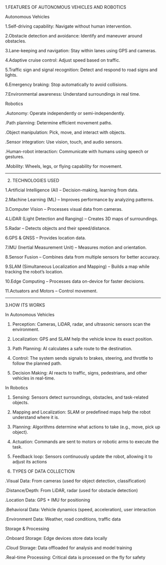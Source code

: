 
1.FEATURES OF AUTONOMOUS VEHICLES AND ROBOTICS

Autonomous Vehicles

1.Self-driving capability: Navigate without human intervention.

2.Obstacle detection and avoidance: Identify and maneuver around obstacles.

3.Lane-keeping and navigation: Stay within lanes using GPS and cameras.

4.Adaptive cruise control: Adjust speed based on traffic.

5.Traffic sign and signal recognition: Detect and respond to road signs and lights.

6.Emergency braking: Stop automatically to avoid collisions.

7.Environmental awareness: Understand surroundings in real time.


Robotics

.Autonomy: Operate independently or semi-independently.

.Path planning: Determine efficient movement paths.

.Object manipulation: Pick, move, and interact with objects.

.Sensor integration: Use vision, touch, and audio sensors.

.Human-robot interaction: Communicate with humans using speech or gestures.

.Mobility: Wheels, legs, or flying capability for movement.



---

2. TECHNOLOGIES USED

1.Artificial Intelligence (AI) – Decision-making, learning from data.

2.Machine Learning (ML) – Improves performance by analyzing patterns.

3.Computer Vision – Processes visual data from cameras.

4.LiDAR (Light Detection and Ranging) – Creates 3D maps of surroundings.

5.Radar – Detects objects and their speed/distance.

6.GPS & GNSS – Provides location data.

7.IMU (Inertial Measurement Unit) – Measures motion and orientation.

8.Sensor Fusion – Combines data from multiple sensors for better accuracy.

9.SLAM (Simultaneous Localization and Mapping) – Builds a map while tracking the robot’s location.

10.Edge Computing – Processes data on-device for faster decisions.

11.Actuators and Motors – Control movement.



---

3.HOW ITS WORKS

In Autonomous Vehicles

1. Perception: Cameras, LiDAR, radar, and ultrasonic sensors scan the environment.


2. Localization: GPS and SLAM help the vehicle know its exact position.


3. Path Planning: AI calculates a safe route to the destination.


4. Control: The system sends signals to brakes, steering, and throttle to follow the planned path.


5. Decision Making: AI reacts to traffic, signs, pedestrians, and other vehicles in real-time.



In Robotics

1. Sensing: Sensors detect surroundings, obstacles, and task-related objects.


2. Mapping and Localization: SLAM or predefined maps help the robot understand where it is.


3. Planning: Algorithms determine what actions to take (e.g., move, pick up object).


4. Actuation: Commands are sent to motors or robotic arms to execute the task.


5. Feedback loop: Sensors continuously update the robot, allowing it to adjust its actions

4. TYPES OF DATA COLLECTION

.Visual Data: From cameras (used for object detection, classification)

.Distance/Depth: From LiDAR, radar (used for obstacle detection)

.Location Data: GPS + IMU for positioning

.Behavioral Data: Vehicle dynamics (speed, acceleration), user interaction

.Environment Data: Weather, road conditions, traffic data

Storage & Processing

.Onboard Storage: Edge devices store data locally

.Cloud Storage: Data offloaded for analysis and model training

.Real-time Processing: Critical data is processed on the fly for safety
